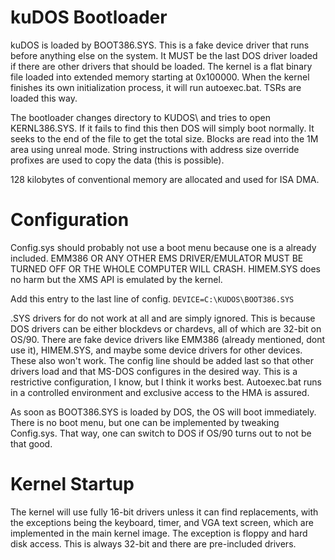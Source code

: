 # kuDOS Bootloader

kuDOS is loaded by BOOT386.SYS. This is a fake device driver that runs before anything else on the system. It MUST be the last DOS driver loaded if there are other drivers that should be loaded. The kernel is a flat binary file loaded into extended memory starting at 0x100000. When the kernel finishes its own initialization process, it will run autoexec.bat. TSRs are loaded this way.

The bootloader changes directory to KUDOS\ and tries to open KERNL386.SYS. If it fails to find this then DOS will simply boot normally. It seeks to the end of the file to get the total size. Blocks are read into the 1M area using unreal mode. String instructions with address size override profixes are used to copy the data (this is possible).

128 kilobytes of conventional memory are allocated and used for ISA DMA.

# Configuration

Config.sys should probably not use a boot menu because one is a already included. EMM386 OR ANY OTHER EMS DRIVER/EMULATOR MUST BE TURNED OFF OR THE WHOLE COMPUTER WILL CRASH. HIMEM.SYS does no harm but the XMS API is emulated by the kernel.

Add this entry to the last line of config.
`DEVICE=C:\KUDOS\BOOT386.SYS`

.SYS drivers for do not work at all and are simply ignored. This is because DOS drivers can be either blockdevs or chardevs, all of which are 32-bit on OS/90. There are fake device drivers like EMM386 (already mentioned, dont use it), HIMEM.SYS, and maybe some device drivers for other devices. These also won't work. The config line should be added last so that other drivers load and that MS-DOS configures in the desired way. This is a restrictive configuration, I know, but I think it works best. Autoexec.bat runs in a controlled environment and exclusive access to the HMA is assured.

As soon as BOOT386.SYS is loaded by DOS, the OS will boot immediately. There is no boot menu, but one can be implemented by tweaking Config.sys. That way, one can switch to DOS if OS/90 turns out to not be that good.

# Kernel Startup

The kernel will use fully 16-bit drivers unless it can find replacements, with the exceptions being the keyboard, timer, and VGA text screen, which are implemented in the main kernel image. The exception is floppy and hard disk access. This is always 32-bit and there are pre-included drivers.


